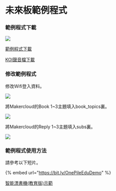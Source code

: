 # 未來板範例程式

### 範例程式下載

![](https://kittenbothk.readthedocs.io/en/latest/\_images/futureboardcode1.png)

[範例程式下載](https://github.com/kittenbothk/kittenbothk/raw/master/Kits/booksharing/booksharing.sb3)

[KOI聲音檔下載](https://github.com/kittenbothk/kittenbothk/raw/master/Kits/booksharing/sounds.zip)

### 修改範例程式

修改Wifi登入資料。

![](https://kittenbothk.readthedocs.io/en/latest/\_images/futureboardcode2.png)

將Makercloud的Book 1\~3主題填入book\_topics裏。

![](https://kittenbothk.readthedocs.io/en/latest/\_images/futureboardcode3.png)

將Makercloud的Reply 1\~3主題填入subs裏。

![](https://kittenbothk.readthedocs.io/en/latest/\_images/futureboardcode4.png)

### 範例程式使用方法

請參考以下短片。

{% embed url="https://bit.ly/OnePileEduDemo" %}

[智能漂書機(教育版)示範](https://bit.ly/OnePileEduDemo)
